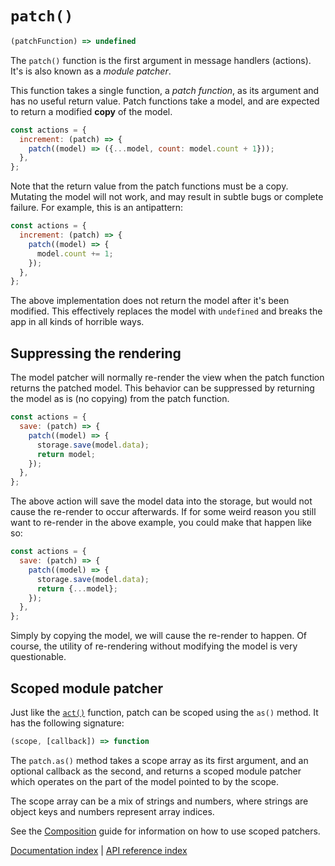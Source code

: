 # `patch()`

```javascript
(patchFunction) => undefined
```

The `patch()` function is the first argument in message handlers (actions). It's
is also known as a *module patcher*.

This function takes a single function, a *patch function*, as its argument and
has no useful return value. Patch functions take a model, and are expected to
return a modified **copy** of the model.

```javascript
const actions = {
  increment: (patch) => {
    patch((model) => ({...model, count: model.count + 1}));
  },
};
```

Note that the return value from the patch functions must be a copy. Mutating the
model will not work, and may result in subtle bugs or complete failure. For
example, this is an antipattern:

```javascript
const actions = {
  increment: (patch) => {
    patch((model) => {
      model.count += 1;
    });
  },
};
```

The above implementation does not return the model after it's been modified.
This effectively replaces the model with `undefined` and breaks the app in all
kinds of horrible ways.

## Suppressing the rendering

The model patcher will normally re-render the view when the patch function
returns the patched model. This behavior can be suppressed by returning the
model as is (no copying) from the patch function.

```javascript
const actions = {
  save: (patch) => {
    patch((model) => {
      storage.save(model.data);
      return model;
    });
  },
};
```

The above action will save the model data into the storage, but would not cause
the re-render to occur afterwards. If for some weird reason you still want to
re-render in the above example, you could make that happen like so:

```javascript
const actions = {
  save: (patch) => {
    patch((model) => {
      storage.save(model.data);
      return {...model};
    });
  },
};
```

Simply by copying the model, we will cause the re-render to happen. Of course,
the utility of re-rendering without modifying the model is very questionable.

## Scoped module patcher

Just like the [`act()`](./act.md) function, patch can be scoped using the `as()`
method. It has the following signature:

```javascript
(scope, [callback]) => function
```

The `patch.as()` method takes a scope array as its first argument, and
an optional callback as the second, and returns a scoped module patcher which
operates on the part of the model pointed to by the scope.

The scope array can be a mix of strings and numbers, where strings are object
keys and numbers represent array indices.

See the [Composition](../guide/composition.md) guide for information on how to
use scoped patchers.

[Documentation index](../main.md) | [API reference index](./main.md)
